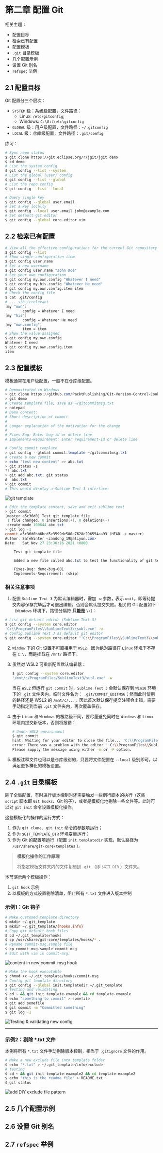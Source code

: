# 第二章 配置 Git

相关主题：

- 配置目标
- 检索已有配置
- 配置模板
- `.git` 目录模板
- 几个配置示例
- 设置 Git 别名
- `refspec` 举例



## 2.1 配置目标

Git 配置分三个层次：

- `SYSTEM` 级：系统级配置，文件路径：
  - Linux: `/etc/gitconfig`; 
  - Windows: `C:\Git\etc\gitconfig`
- `GLOBAL` 级：用户级配置，文件路径：`~/.gitconfig`
- `LOCAL` 级：仓库级配置，文件路径：`.git/config`

练习：

```bash
# Sync repo status
$ git clone https://git.eclipse.org/r/jgit/jgit demo
$ cd demo
# List the system config
$ git config --list --system
# List the global (user) config
$ git config --list --global
# List the repo config
$ git config --list --local

# Query single key
$ git config --global user.email
# Set a key locally
$ git config --local user.email john@example.com
# Set default git editor
$ git config --global core.editor vim
```



## 2.2 检索已有配置

```bash
# View all the effective configurations for the current Git repository
$ git config --list
# Show single configuration item
$ git config user.name
# Set a new username
$ git config user.name "John Doe"
# Set your own configuration
$ git config my.own.config "Whatever I need"
$ git config my.his.config "Whatever He need"
$ git config my.own.config.item item
# Check the config file
$ cat .git/config
# ... sth irrelevant
[my "own"]
        config = Whatever I need
[my "his"]
        config = Whatever He need
[my "own.config"]
        item = item
# Show the value assigned
$ git config my.own.config
Whatever I need
$ git config my.own.config.item
item
```



## 2.3 配置模板

模板通常在用户级配置，一般不在仓库级配置。

```powershell
# Demonstrated in Windows
> git clone https://github.com/PacktPublishing/Git-Version-Control-Cookbook-Second-Edition.git demo
> git demo
# Create template file, save as ~/gitcommitmsg.txt
> notepad
# Demo content:
# Short description of commit 
# 
# Longer explanation of the motivation for the change 
# 
# Fixes-Bug: Enter bug-id or delete line 
# Implements-Requirement: Enter requirement-id or delete line 

# Config commit template
> git config --global commit.template ~/gitcommitmsg.txt
# Create a new commit
> echo "test new content" >> abc.txt
> git status -s
?? abc.txt
> git add abc.txt; git status
A  abc.txt
> git commit
# This would display a Sublime Text 3 interface:
```

![git template](assets/c2-1.png)

```powershell
# Edit the template content, save and exit sublime text
> git commit
[master a5c36d0] Test git template file
 1 file changed, 0 insertions(+), 0 deletions(-)
 create mode 100644 abc.txt
> git log -1
commit a5c36d0bb6bcd5e3599de500e7628c296554aa93 (HEAD -> master)
Author: SafeWinter <zandong_19@aliyun.com>
Date:   Sat Nov 27 23:30:16 2021 +0800

    Test git template file

    Added a new file called abc.txt to test the functionality of git template

    Fixes-Bug: demo-bug-001
    Implements-Requirement: (skip)
```



### 相关注意事项

1. 配置 `Sublime Text 3` 为默认编辑器时，需加 `-w` 参数，表示 `wait`，即等待提交内容保存完毕后才可退出编辑，否则会默认提交失败。相关的 Git 配置如下（`Windows` 环境下，路径分隔符 **只能是** `\\`）：

```bash
# List git default editor (Sublime Text 3)
$ git config --system core.editor
'C:\\ProgramFiles\\SublimeText3\\subl.exe' -w
# Config Sublime Text 3 as default git editor
$ git config --system core.editor "'C:\\ProgramFiles\\SublimeText3\\subl.exe' -w"
```



2. `Window` 下的 Git 设置不可直接用于 `WSL2`，因为绝对路径在 `Linux` 环境下不存在 `C:\`，而是挂载在 `/mnt/` 路径下。



3. 虽然对 WSL2 可重新配置默认编辑器：

   ```bash
   $ git config --system core.editor
   '/mnt/c/ProgramFiles/SublimeText3/subl.exe' -w
   ```

   当在 `WSL2` 但运行 `git commit` 时，`Sublime Text 3` 会默认保存到 `Win10` 环境下的 `.git` 文件夹内，临时文件名为： `.git/COMMIT_EDITMSG`；然而此时使用的路径还是 WSL2 的 `/mnt/c/...`，因此首次默认保存提交注释会出错，需要手动指定到当前 `.git` 文件夹内，再次覆盖保存。



4. 由于 `Linux` 和 `Windows` 的根路径不同，要尽量避免同时在 `Windows` 和 `Linux` 环境内提交新版本，否则将报错：

   ```bash
   # Under WSL2 environment
   $ git commit
   hint: Waiting for your editor to close the file... 'C:\\ProgramFiles\\SublimeText3\\subl.exe' -w: 1: C:\\ProgramFiles\\SublimeText3\\subl.exe: not found
   error: There was a problem with the editor ''C:\\ProgramFiles\\SublimeText3\\subl.exe' -w'.
   Please supply the message using either -m or -F option.
   ```

   

5. 模板注释文件也可以是仓库级别的，只要将文件配置在 `--local` 级别即可，以满足更多样化的模板设置。



## 2.4 `.git` 目录模板

除了全局配置，有时进行版本控制时还需要触发一些例行脚本的执行（这些 `script` 脚本即 `Git hooks`、Git 钩子），或者是模板化地剔除一些文件等。此时可以对 `git init` 命令设置模板化操作。

这些模板化的操作的运行方式：

1. 作为 `git clone`、`git init` 命令的参数项运行；
2. 作为 `$GIT_TEMPLATE_DIR` 环境变量运行；
3. 作为 Git 的配置项运行（配置 `init.templatedir` 实现，默认路径为 `/usr/share/git-core/templates` ）。



> **模板化操作的工作原理**
>
> 将指定模板文件夹内的文件复制到 `.git` （即 `$GIT_DIR` ）文件夹。

本节演示两个模板操作：

1. `git hook` 示例
2. 以模板的方式设置剔除清单，阻止所有 `*.txt` 文件进入版本控制



### 示例1：Git 钩子

```bash
# Make customed template directory
$ mkdir ~/.git_template
$ mkdir ~/.git_template/{hooks,info}
# Copy git default hook files
$ cd ~/.git_template/hooks
$ cp /usr/share/git-core/templates/hooks/* .
# Rename commit-msg.sample file
$ cp commit-msg.sample commit-msg
# Edit with vim in commit-msg:
```

![content in new commit-msg hook](assets/c2-2.png)

```bash
# Make the hook executable
$ chmod +x ~/.git_template/hooks/commit-msg
# Config git template directory
$ git config --global init.templatedir ~/.git_template
# Testing and validating
$ cd ~ && git init template-example && cd template-example
$ echo "something to commit" > somefile
$ git add somefile
$ git commit -m "Committed something"
$ git log -1
```

![Testing & validating new config](assets/c2-3.png)



---

### 示例2：剔除 *.txt 文件

本例将所有 `*.txt` 文件手动剔除版本控制，相当于 `.gitignore` 文件的作用。

```bash
# Make a new exclude file into template folder
$ echo "*.txt" > ~/.git_template/info/exclude
# testing
$ cd ~ && git init template-example2 && cd template-example2
$ echo "this is the readme file" > README.txt
$ git status
```

![add DIY exclude file pattern](assets/c2-4.png)



## 2.5 几个配置示例



## 2.6 设置 Git 别名

## 2.7 `refspec` 举例

